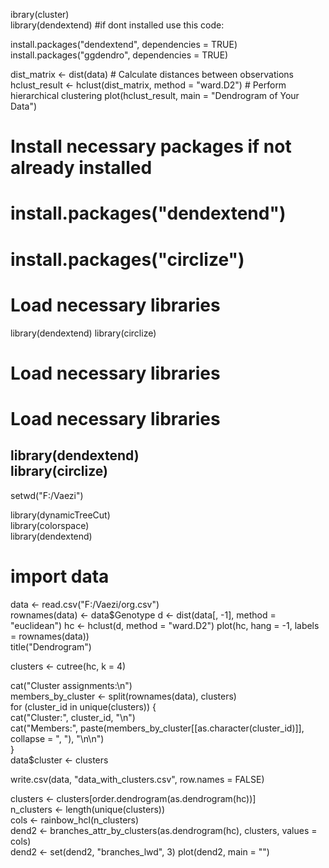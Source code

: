 
ibrary(cluster)  
library(dendextend)
#if dont installed use this code:

install.packages("dendextend", dependencies = TRUE)
install.packages("ggdendro", dependencies = TRUE)


dist_matrix <- dist(data)  # Calculate distances between observations
hclust_result <- hclust(dist_matrix, method = "ward.D2")  # Perform hierarchical clustering
plot(hclust_result, main = "Dendrogram of Your Data")

# Install necessary packages if not already installed  
# install.packages("dendextend")  
# install.packages("circlize")  
# Load necessary libraries
library(dendextend)
library(circlize)

# Load necessary libraries
# Load necessary libraries  

library(dendextend)  
library(circlize)  
--------------------------
setwd("F:/Vaezi")

library(dynamicTreeCut)  
library(colorspace)  
library(dendextend) 
# import data  
data <- read.csv("F:/Vaezi/org.csv")  
rownames(data) <- data$Genotype 
d <- dist(data[, -1], method = "euclidean")
hc <- hclust(d, method = "ward.D2") 
plot(hc, hang = -1, labels = rownames(data))  
title("Dendrogram")  


clusters <- cutree(hc, k = 4) 

cat("Cluster assignments:\n")  
members_by_cluster <- split(rownames(data), clusters)  
for (cluster_id in unique(clusters)) {  
  cat("Cluster:", cluster_id, "\n")  
  cat("Members:", paste(members_by_cluster[[as.character(cluster_id)]], collapse = ", "), "\n\n")  
}  
data$cluster <- clusters  

write.csv(data, "data_with_clusters.csv", row.names = FALSE)  

clusters <- clusters[order.dendrogram(as.dendrogram(hc))]  
n_clusters <- length(unique(clusters))  
cols <- rainbow_hcl(n_clusters)  
dend2 <- branches_attr_by_clusters(as.dendrogram(hc), clusters, values = cols)  
dend2 <- set(dend2, "branches_lwd", 3)
plot(dend2, main = "")
